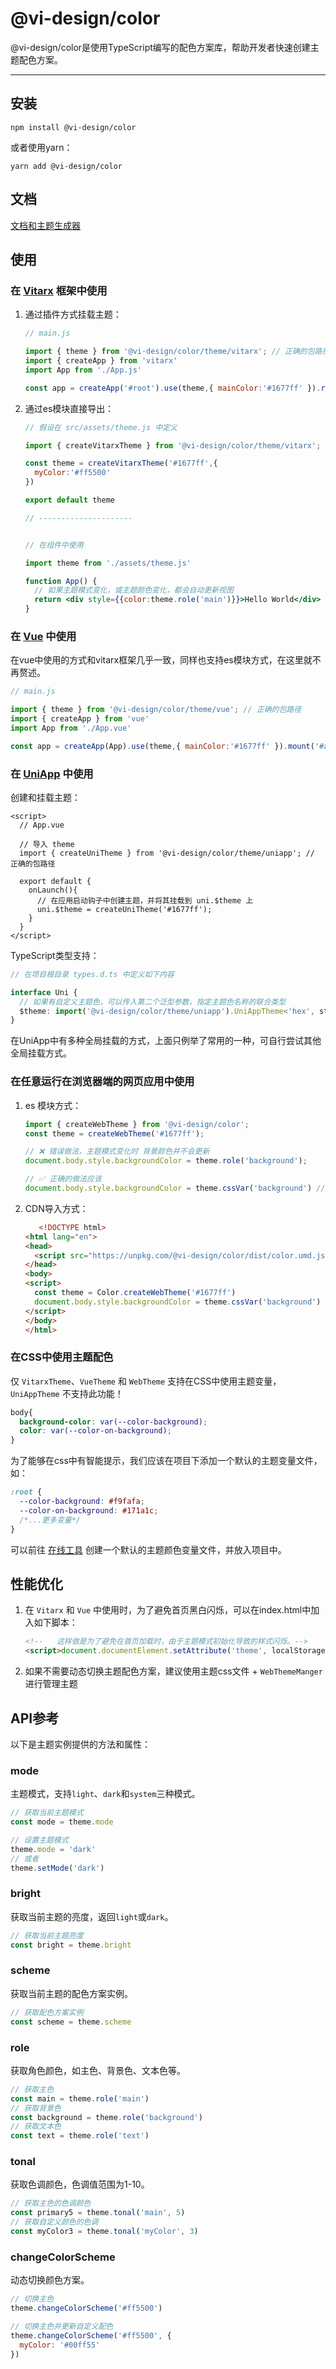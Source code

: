 # @vi-design/color

@vi-design/color是使用TypeScript编写的配色方案库，帮助开发者快速创建主题配色方案。

---

## 安装
```shell
npm install @vi-design/color
```

或者使用yarn：

```shell
yarn add @vi-design/color
```
## 文档

[文档和主题生成器](https://color.visdev.cn/)

## 使用

### 在 [Vitarx](https://vitarx.cn/) 框架中使用

1. 通过插件方式挂载主题：

    ```js
    // main.js
    
    import { theme } from '@vi-design/color/theme/vitarx'; // 正确的包路径
    import { createApp } from 'vitarx'
    import App from './App.js'
    
    const app = createApp('#root').use(theme,{ mainColor:'#1677ff' }).render(App)
    ```

2. 通过es模块直接导出：

    ```jsx
    // 假设在 src/assets/theme.js 中定义 
    
    import { createVitarxTheme } from '@vi-design/color/theme/vitarx';
    
    const theme = createVitarxTheme('#1677ff',{
      myColor:'#ff5500'
    })
    
    export default theme
    
    // ---------------------
    
    
    // 在组件中使用
    
    import theme from './assets/theme.js'
    
    function App() {
      // 如果主题模式变化，或主题颜色变化，都会自动更新视图
      return <div style={{color:theme.role('main')}}>Hello World</div>
    }
    ```

### 在 [Vue](https://vuejs.org/) 中使用

在vue中使用的方式和vitarx框架几乎一致，同样也支持es模块方式，在这里就不再赘述。

```js
// main.js

import { theme } from '@vi-design/color/theme/vue'; // 正确的包路径
import { createApp } from 'vue'
import App from './App.vue'

const app = createApp(App).use(theme,{ mainColor:'#1677ff' }).mount('#app')
```

### 在 [UniApp](https://uniapp.dcloud.net.cn/) 中使用

创建和挂载主题：

```vue
<script>
  // App.vue
  
  // 导入 theme
  import { createUniTheme } from '@vi-design/color/theme/uniapp'; // 正确的包路径
  
  export default {
    onLaunch(){
      // 在应用启动钩子中创建主题，并将其挂载到 uni.$theme 上
      uni.$theme = createUniTheme('#1677ff');
    }
  }
</script>
```

TypeScript类型支持：

```ts
// 在项目根目录 types.d.ts 中定义如下内容

interface Uni {
  // 如果有自定义主题色，可以传入第二个泛型参数，指定主题色名称的联合类型
  $theme: import('@vi-design/color/theme/uniapp').UniAppTheme<'hex', string>
}
```

在UniApp中有多种全局挂载的方式，上面只例举了常用的一种，可自行尝试其他全局挂载方式。

### 在任意运行在浏览器端的网页应用中使用

1. es 模块方式：
    
    ```js
    import { createWebTheme } from '@vi-design/color';
    const theme = createWebTheme('#1677ff');
    
    // ❌ 错误做法，主题模式变化时 背景颜色并不会更新
    document.body.style.backgroundColor = theme.role('background');
    
    // ✅ 正确的做法应该
    document.body.style.backgroundColor = theme.cssVar('background') // var(--color-background)
    ```

2. CDN导入方式：

    ```html
       <!DOCTYPE html>
    <html lang="en">
    <head>
      <script src="https://unpkg.com/@vi-design/color/dist/color.umd.js"></script>
    </head>
    <body>
    <script>
      const theme = Color.createWebTheme('#1677ff')
      document.body.style.backgroundColor = theme.cssVar('background')
    </script>
    </body>
    </html>
    ```

### 在CSS中使用主题配色

仅 `VitarxTheme`、`VueTheme` 和 `WebTheme` 支持在CSS中使用主题变量，`UniAppTheme` 不支持此功能！

```css
body{
  background-color: var(--color-background);
  color: var(--color-on-background);
}
```

为了能够在css中有智能提示，我们应该在项目下添加一个默认的主题变量文件，如：

```css
:root {
  --color-background: #f9fafa;
  --color-on-background: #171a1c;
  /*...更多变量*/
}
```

可以前往 [在线工具](https://color.visdev.cn/) 创建一个默认的主题颜色变量文件，并放入项目中。

## 性能优化

1. 在 `Vitarx` 和 `Vue` 中使用时，为了避免首页黑白闪烁，可以在index.html中加入如下脚本：

    ```html
    <!--   这样做是为了避免在首页加载时，由于主题模式初始化导致的样式闪烁。-->
    <script>document.documentElement.setAttribute('theme', localStorage.getItem('_CACHE_THEME_MODE')||(window.matchMedia('(prefers-color-scheme: dark)').matches ? 'dark' : 'light'));</script>
    ```
2. 如果不需要动态切换主题配色方案，建议使用主题css文件 + `WebThemeManger` 进行管理主题

## API参考

以下是主题实例提供的方法和属性：

### mode
主题模式，支持`light`、`dark`和`system`三种模式。

```js
// 获取当前主题模式
const mode = theme.mode

// 设置主题模式
theme.mode = 'dark'
// 或者
theme.setMode('dark')
```

### bright
获取当前主题的亮度，返回`light`或`dark`。

```js
// 获取当前主题亮度
const bright = theme.bright
```

### scheme
获取当前主题的配色方案实例。

```js
// 获取配色方案实例
const scheme = theme.scheme
```

### role
获取角色颜色，如主色、背景色、文本色等。

```js
// 获取主色
const main = theme.role('main')
// 获取背景色
const background = theme.role('background')
// 获取文本色
const text = theme.role('text')
```

### tonal
获取色调颜色，色调值范围为1-10。

```js
// 获取主色的色调颜色
const primary5 = theme.tonal('main', 5)
// 获取自定义颜色的色调
const myColor3 = theme.tonal('myColor', 3)
```

### changeColorScheme
动态切换颜色方案。

```js
// 切换主色
theme.changeColorScheme('#ff5500')

// 切换主色并更新自定义配色
theme.changeColorScheme('#ff5500', {
  myColor: '#00ff55'
})
```

